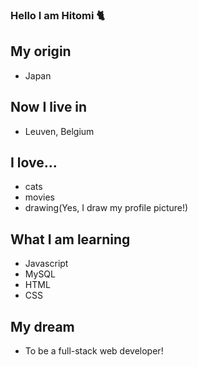 ### Hello I am Hitomi 🐈

## My origin

- Japan

## Now I live in

- Leuven, Belgium

## I love...

- cats
- movies
- drawing(Yes, I draw my profile picture!)

## What I am learning

- Javascript
- MySQL
- HTML
- CSS

## My dream

- To be a full-stack web developer!
